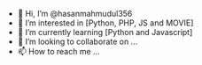 - 👋 Hi, I’m @hasanmahmudul356
- 👀 I’m interested in [Python, PHP, JS and MOVIE]
- 🌱 I’m currently learning [Python and Javascript]
- 💞️ I’m looking to collaborate on ...
- 📫 How to reach me ...

<!---
hasanmahmudul356/hasanmahmudul356 is a ✨ special ✨ repository because its `README.md` (this file) appears on your GitHub profile.
You can click the Preview link to take a look at your changes.
--->
